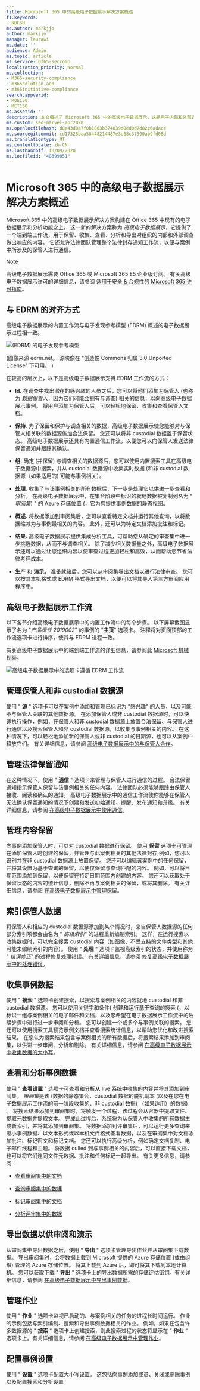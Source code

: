 ```yaml
---
title: Microsoft 365 中的高级电子数据展示解决方案概述
f1.keywords:
- NOCSH
ms.author: markjjo
author: markjjo
manager: laurawi
ms.date: ''
audience: Admin
ms.topic: article
ms.service: O365-seccomp
localization_priority: Normal
ms.collection:
- M365-security-compliance
- m365solution-aed
- m365initiative-compliance
search.appverid:
- MOE150
- MET150
ms.assetid: ''
description: 本文概述了 Microsoft 365 中的高级电子数据展示，这是用于内部和外部调查的工具。
ms.custom: seo-marvel-apr2020
ms.openlocfilehash: d8a43d8a7f0b1803b374839d8ed0d7d82c6adace
ms.sourcegitcommit: cd17328baa58448214487e3e68c37590ab9fd08d
ms.translationtype: MT
ms.contentlocale: zh-CN
ms.lasthandoff: 10/09/2020
ms.locfileid: "48399051"
---
```

# <a name="overview-of-the-advanced-ediscovery-solution-in-microsoft-365"></a>Microsoft 365 中的高级电子数据展示解决方案概述

Microsoft 365 中的高级电子数据展示解决方案构建在 Office 365 中现有的电子数据展示和分析功能之上。 这一新的解决方案称为 *高级电子数据展示*，它提供了一个端到端工作流，用于保留、收集、查看、分析和导出对组织的内部和外部调查做出响应的内容。 它还允许法律团队管理整个法律封存通知工作流，以便与案例中所涉及的保管人进行通信。 

> [!NOTE]
> 高级电子数据展示需要 Office 365 或 Microsoft 365 E5 企业版订阅。 有关高级电子数据展示许可的详细信息，请参阅 [适用于安全 & 合规性的 Microsoft 365 许可指南](https://docs.microsoft.com/office365/servicedescriptions/microsoft-365-service-descriptions/microsoft-365-tenantlevel-services-licensing-guidance/microsoft-365-security-compliance-licensing-guidance#advanced-ediscovery)。

## <a name="alignment-with-edrm"></a>与 EDRM 的对齐方式

高级电子数据展示的内置工作流与电子发现参考模型 (EDRM) 概述的电子数据展示过程相一致。 

![ (EDRM) 的电子发现参考模型](../media/EDRMv1.png)

 (图像来源 edrm.net。 源映像在 "创造性 Commons 归属 3.0 Unported License" 下可用。 ) 

在较高的层次上，以下是高级电子数据展示支持 EDRM 工作流的方式：

- **Id.** 在调查中找出潜在的感兴趣的人员之后，您可以将他们添加为保管人 (也称为 *数据保管人*，因为它们可能会拥有与调查) 相关的信息，以向高级电子数据展示事例。 将用户添加为保管人后，可以轻松地保留、收集和查看保管人文档。

- **保持.** 为了保留和保护与调查相关的数据，高级电子数据展示使您能够对与保管人相关联的数据源施加合法保留。 您还可以将非 custodial 数据置于保留状态。 高级电子数据展示还具有内置通信工作流，以便您可以向保管人发送法律保留通知并跟踪其确认。

- **组.** 确定 (并保留) 与调查相关的数据源后，您可以使用内置搜索工具在高级电子数据源中搜索，并从 custodial 数据源中收集实时数据 (和非 custodial 数据源（如果适用的) 可能与事例相关）。

- **处理.** 收集了与该事例相关的所有数据后，下一步是处理它以供进一步查看和分析。 在高级电子数据展示中，在集合阶段中标识的就地数据被复制到名为 " *审阅集*) " 的 Azure 存储位置 (，它为您提供事例数据的静态视图。 
 
- **概述.** 将数据添加到审阅集后，您可以查看特定文档并运行其他查询，以将数据缩减为与事例最相关的内容。 此外，还可以为特定文档添加批注和标记。
 
- **结果.** 高级电子数据展示提供集成分析工具，可帮助您从确定的审查集中进一步挑选数据，从而不与调查相关。 除了减少相关数据量之外，高级电子数据展示还可以通过让您组织内容以使审查过程更加轻松和高效，从而帮助您节省法律考评成本。

- **生产** 和 **演示。** 准备就绪后，您可以从审阅集导出文档以进行法律审查。 您可以按其本机格式或 EDRM 格式导出文档，以便可以将其导入第三方审阅应用程序中。

## <a name="advanced-ediscovery-workflow"></a>高级电子数据展示工作流

以下各节介绍高级电子数据展示中的内置工作流中的每个步骤。 以下屏幕截图显示了名为 "*产品责任 2019002*" 的事例的 "**主页**" 选项卡。 注释将对页面顶部的工作流选项卡进行排序，使其与 EDRM 进程一致。 

有关高级电子数据展示中的端到端工作流的详细信息，请参阅此 [Microsoft 机械视频](https://go.microsoft.com/fwlink/?linkid=2066133)。

![高级电子数据展示中的选项卡遵循 EDRM 工作流](../media/aedisco-homepage-1.png)

## <a name="managing-custodians-and-non-custodial-data-sources"></a>管理保管人和非 custodial 数据源

使用 " **源** " 选项卡可以在案例中添加和管理已标识为 "感兴趣" 的人员，以及可能不与保管人关联的其他数据源。 在添加保管人或非 custodial 数据源时，可以快速执行操作，例如，在保管人和非 custodial 数据源上放置合法保留、与保管人进行通信以及搜索保管人和非 custodial 数据源，以收集与事例相关的内容。 在这种情况下，可以轻松地添加新的保管人或非 custodial 的日期源，也可以从案例中释放它们。 有关详细信息，请参阅 [高级电子数据展示中的与保管人合作](managing-custodians.md)。

## <a name="managing-legal-hold-notifications"></a>管理法律保留通知

在这种情况下，使用 " **通信** " 选项卡来管理与保管人进行通信的过程。 合法保留通知指示保管人保留与该事例相关的任何内容。 法律团队必须能够跟踪由保管人接收、阅读和确认的通知。 高级电子数据展示中的通信工作流使你能够在保管人无法确认保留通知的情况下创建和发送初始通知、提醒、发布通知和升级。 有关详细信息，请参阅 [在高级电子数据展示中使用通信](managing-custodian-communications.md)。

## <a name="managing-content-preservation"></a>管理内容保留

向事例添加保管人时，可以对 custodial 数据进行保留。 使用 **保留** 选项卡可管理在添加保管人时创建的保留，并管理与此案例相关的其他法律封存;例如，您可以识别并在非 custodial 数据源上放置保留。 您还可以编辑该案例中的任何保留，并将其设置为基于查询的保留，以便仅保留与查询匹配的内容。 例如，可以将日期范围添加到保留，以便保留在特定日期范围内创建的内容。 您还可以获取处于保留状态的内容的统计信息，删除不再与案例相关的保留，或将其删除。 有关详细信息，请参阅 [在高级电子数据展示中管理保留](managing-holds.md)。

## <a name="indexing-custodian-data"></a>索引保管人数据

将保管人和相应的 custodial 数据源添加到某个情况时，来自保管人数据源的任何部分索引项都会由名为 " *高级索引*" 的进程重新编制索引。 这样，在运行搜索以收集数据时，可以完全搜索 custodial 内容（如图像、不受支持的文件类型和其他可能未编制索引的内容）。 使用 " **处理** " 选项卡监视高级索引的状态，并使用称为 " *错误修正*" 的过程修复处理错误。 有关详细信息，请参阅 [修复高级电子数据展示中的处理错误](processing-data-for-case.md)。

## <a name="collecting-case-data"></a>收集事例数据

使用 " **搜索** " 选项卡创建搜索，以搜索与案例相关的内容就地 custodial 和非 custodial 数据源。 您可以使用关键字和条件) 创建和运行基于查询的搜索 (，以标识一组与案例相关的电子邮件和文档，以及您希望在电子数据展示工作流中的后续步骤中进行进一步审阅和分析。 您可以创建一个或多个与事例关联的搜索。 您还可以使用搜索工具预览示例文档并查看搜索统计信息，以帮助您优化和改进搜索结果。 在您认为搜索结果包含与案例相关的所有数据后，将搜索结果添加到审阅集，以供进一步审阅、分析和剔除。 有关详细信息，请参阅 [在高级电子数据展示中收集数据的大小写](collecting-data-for-ediscovery.md)。

## <a name="reviewing-and-analyzing-case-data"></a>查看和分析事例数据

使用 " **查看设置** " 选项卡可查看和分析从 live 系统中收集的内容并将其添加到审阅集。 *审阅集*是该 (数据的静态集合，custodial 数据的脱机副本 (以及在您在电子数据展示工作流的前一阶段收集的、非 custodial 数据) （如果适用）的数据) 。 将搜索结果添加到审阅集时，将触发一个过程，该过程会从容器中提取文件、提取元数据并提取文本。 完成此过程后，系统将为从保管人中收集的所有数据生成新索引，并将其添加到审阅集。 将数据添加到评审集后，可以运行更多查询来缩小事例数据、以文本形式或以本机文件格式查看数据，以及在审阅集中对文档添加批注、标记密文和标记文档。 您还可以执行高级分析，例如确定文档复制、电子邮件线程和主题。 将数据 culled 到与事例相关的内容后，可以直接下载文档，也可以将它们连同文件元数据、批注和任何标记一起导出。 有关更多信息，请参阅：

- [查看审阅集中的文档](view-documents-in-review-set.md)

- [查询审阅集中的数据](review-set-search.md)

- [标记审阅集中的文档](tagging-documents.md)

- [分析评审集中的数据](analyzing-data-in-review-set.md)

## <a name="exporting-data-for-review-and-presentation"></a>导出数据以供审阅和演示

从审阅集中导出数据之后，使用 " **导出** " 选项卡管理导出作业并从审阅集下载数据。 导出审阅集时，会将数据上载到 Microsoft 提供的 Azure 存储位置 (或由组织) 管理的 Azure 存储位置。 将其上载到 Azure 后，即可将其下载到本地计算机。 您可以获取下载 " **导出** " 选项卡上的导出数据所需的存储评估密钥。有关详细信息，请参阅 [在高级电子数据展示中导出事例数据](exporting-data-ediscover20.md)。

## <a name="managing-jobs"></a>管理作业

使用 " **作业** " 选项卡监视已启动的、与案例相关的任务的进程长时间运行。 作业的示例包括与索引编制、搜索和导出事例数据相关的作业。 例如，如果在包含许多数据源的 " **搜索** " 选项卡上创建搜索，则此搜索过程的状态将显示在 " **作业** " 选项卡上。有关详细信息，请参阅 [在高级电子数据展示中管理作业](managing-jobs-ediscovery20.md)。

## <a name="configuring-case-settings"></a>配置事例设置

使用 " **设置** " 选项卡配置大小写设置。 这包括向事例添加成员、关闭或删除事例以及配置搜索和分析设置。
